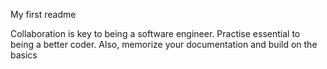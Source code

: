My first readme

Collaboration is key to being a software engineer. Practise essential to being a better coder.
Also, memorize your documentation and build on the basics

